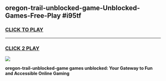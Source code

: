 
## oregon-trail-unblocked-game-Unblocked-Games-Free-Play #i95tf
<h3>
<a href="https://us.freeplayer.one?title=oregon-trail-unblocked-game&ref=9M">CLICK TO PLAY</a></h3>
<hr>

<h3>
<a href="https://us.freeplayer.one?title=oregon-trail-unblocked-game&ref=9M">CLICK 2 PLAY</a>
  
</h3>

<a href="https://us.freeplayer.one?title=oregon-trail-unblocked-game&ref=9M"><img src="https://clearcache.store/games.png"></a>


**oregon-trail-unblocked-game games unblocked: Your Gateway to Fun and Accessible Online Gaming**
